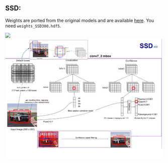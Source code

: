 ## SSD:
	
Weights are ported from the original models and are available [here](https://mega.nz/#F!7RowVLCL!q3cEVRK9jyOSB9el3SssIA). You need `weights_SSD300.hdf5`.

<img src=".images/ssd_schema_1.png" width=800>
	
<img src="./images/ssd_schema_2.png" width=800>
